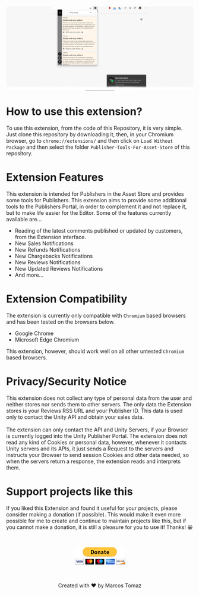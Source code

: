<p align="center" style="font-size: 2px;">
    <img src="Extension-Data/screenshot.png" />
    Clone this repository and read the topics below to know how to use this Extension.
</p>

# How to use this extension?

To use this extension, from the code of this Repository, it is very simple. Just clone this repository by downloading it, then, in your Chromium browser, go to `chrome://extensions/` and then click on `Load Without Package` and then select the folder `Publisher-Tools-For-Asset-Store` of this repository.

# Extension Features

This extension is intended for Publishers in the Asset Store and provides some tools for Publishers. This extension aims to provide some additional tools to the Publishers Portal, in order to complement it and not replace it, but to make life easier for the Editor. Some of the features currently available are...

- Reading of the latest comments published or updated by customers, from the Extension interface.
- New Sales Notifications
- New Refunds Notifications
- New Chargebacks Notifications
- New Reviews Notifications
- New Updated Reviews Notifications
- And more...

# Extension Compatibility

The extension is currently only compatible with `Chromium` based browsers and has been tested on the browsers below.

- Google Chrome
- Microsoft Edge Chromium

This extension, however, should work well on all other untested `Chromium` based browsers.

# Privacy/Security Notice

This extension does not collect any type of personal data from the user and neither stores nor sends them to other servers. The only data the Extension stores is your Reviews RSS URL and your Publisher ID. This data is used only to contact the Unity API and obtain your sales data.
<br>
<br>
The extension can only contact the API and Unity Servers, if your Browser is currently logged into the Unity Publisher Portal. The extension does not read any kind of Cookies or personal data, however, whenever it contacts Unity servers and its APIs, it just sends a Request to the servers and instructs your Browser to send session Cookies and other data needed, so when the servers return a response, the extension reads and interprets them.

# Support projects like this

If you liked this Extension and found it useful for your projects, please consider making a donation (if possible). This would make it even more possible for me to create and continue to maintain projects like this, but if you cannot make a donation, it is still a pleasure for you to use it! Thanks! 😀

<br>

<p align="center">
    <a href="https://www.paypal.com/donate/?hosted_button_id=MVDJY3AXLL8T2" target="_blank">
        <img src="Extension-Data/paypal-donate.png" alt="Donate" />
    </a>
</p>

<br>

<p align="center">
Created with ❤ by Marcos Tomaz
</p>